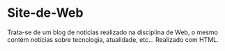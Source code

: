 # Site-de-Web

Trata-se de um blog de notícias realizado na disciplina de Web, o mesmo contém notícias sobre tecnologia, atualidade, etc... Realizado com HTML.
